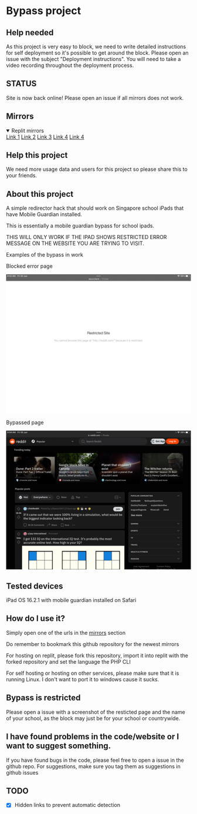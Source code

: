 # Bypass project

## Help needed

As this project is very easy to block, we need to write detailed instructions for self deployment so it's possible to get around the block. Please open an issue with the subject "Deployment instructions". You will need to take a video recording throughout the deployment process.
 
## STATUS

Site is now back online! Please open an issue if all mirrors does not work.

## Mirrors
<details open>
 <summary>Replit mirrors</summary>
   <a href="https://squigglysilentkey.testaccount413.repl.co/bypass">Link 1</a>
   <a href="http://easyaciddrive.testaccount413.repl.co/bypass">Link 2</a>
   <a href="http://fluffysnowkitten.testaccount413.repl.co/bypass">Link 3</a>
   <a href="http://testwebsite.testaccount413.repl.co/bypass">Link 4</a>
   <a href="http://hangeddesertedserver.testaccount413.repl.co/bypass">Link 4</a>
</details>

## Help this project

We need more usage data and users for this project so please share this to your friends.

## About this project

A simple redirector hack that should work on Singapore school iPads that have Mobile Guardian installed.

This is essentially a mobile guardian bypass for school ipads.

THIS WILL ONLY WORK IF THE IPAD SHOWS RESTRICTED ERROR MESSAGE ON THE WEBSITE YOU ARE TRYING TO VISIT.

Examples of the bypass in work

Blocked error page

<img src="images/blocked.png" alt="image of a blocked page">

Bypassed page

<img src="images/unblocked.png" alt="image of reddit being unblocked">

## Tested devices

iPad OS 16.2.1 with mobile guardian installed on Safari 

## How do I use it?

Simply open one of the urls in the [mirrors](https://github.com/molangning/bypass#mirrors) section

Do remember to bookmark this github repository for the newest mirrors

For hosting on replit, please fork this repository, import it into replit with the forked repository and set the language the PHP CLI

For self hosting or hosting on other services, please make sure that it is running Linux. I don't want to port it to windows cause it sucks.

## Bypass is restricted

Please open a issue with a screenshot of the resticted page and the name of your school, as the block may just be for your school or countrywide.

## I have found problems in the code/website or I want to suggest something.

If you have found bugs in the code, please feel free to open a issue in the github repo.
For suggestions, make sure you tag them as suggestions in github issues

## TODO
- [x] Hidden links to prevent automatic detection
